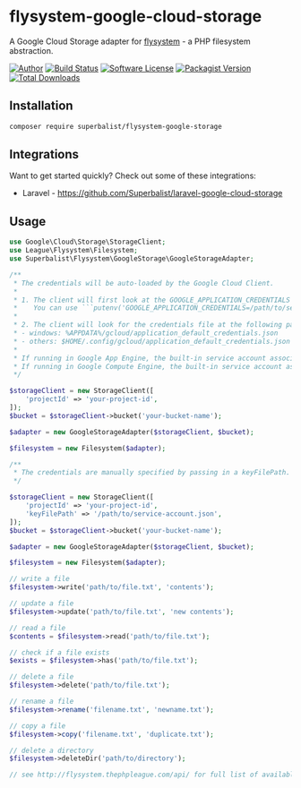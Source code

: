 # flysystem-google-cloud-storage

A Google Cloud Storage adapter for [flysystem](https://github.com/thephpleague/flysystem) - a PHP filesystem abstraction.

[![Author](http://img.shields.io/badge/author-@superbalist-blue.svg?style=flat-square)](https://twitter.com/superbalist)
[![Build Status](https://img.shields.io/travis/Superbalist/flysystem-google-storage/master.svg?style=flat-square)](https://travis-ci.org/Superbalist/flysystem-google-storage)
[![Software License](https://img.shields.io/badge/license-MIT-brightgreen.svg?style=flat-square)](LICENSE)
[![Packagist Version](https://img.shields.io/packagist/v/superbalist/flysystem-google-storage.svg?style=flat-square)](https://packagist.org/packages/superbalist/flysystem-google-storage)
[![Total Downloads](https://img.shields.io/packagist/dt/superbalist/flysystem-google-storage.svg?style=flat-square)](https://packagist.org/packages/superbalist/flysystem-google-storage)


## Installation

```bash
composer require superbalist/flysystem-google-storage
```

## Integrations

Want to get started quickly? Check out some of these integrations:

* Laravel - https://github.com/Superbalist/laravel-google-cloud-storage

## Usage

```php
use Google\Cloud\Storage\StorageClient;
use League\Flysystem\Filesystem;
use Superbalist\Flysystem\GoogleStorage\GoogleStorageAdapter;

/**
 * The credentials will be auto-loaded by the Google Cloud Client.
 *
 * 1. The client will first look at the GOOGLE_APPLICATION_CREDENTIALS env var.
 *    You can use ```putenv('GOOGLE_APPLICATION_CREDENTIALS=/path/to/service-account.json');``` to set the location of your credentials file.
 *
 * 2. The client will look for the credentials file at the following paths:
 * - windows: %APPDATA%/gcloud/application_default_credentials.json
 * - others: $HOME/.config/gcloud/application_default_credentials.json
 *
 * If running in Google App Engine, the built-in service account associated with the application will be used.
 * If running in Google Compute Engine, the built-in service account associated with the virtual machine instance will be used.
 */

$storageClient = new StorageClient([
    'projectId' => 'your-project-id',
]);
$bucket = $storageClient->bucket('your-bucket-name');

$adapter = new GoogleStorageAdapter($storageClient, $bucket);

$filesystem = new Filesystem($adapter);

/**
 * The credentials are manually specified by passing in a keyFilePath.
 */

$storageClient = new StorageClient([
    'projectId' => 'your-project-id',
    'keyFilePath' => '/path/to/service-account.json',
]);
$bucket = $storageClient->bucket('your-bucket-name');

$adapter = new GoogleStorageAdapter($storageClient, $bucket);

$filesystem = new Filesystem($adapter);

// write a file
$filesystem->write('path/to/file.txt', 'contents');

// update a file
$filesystem->update('path/to/file.txt', 'new contents');

// read a file
$contents = $filesystem->read('path/to/file.txt');

// check if a file exists
$exists = $filesystem->has('path/to/file.txt');

// delete a file
$filesystem->delete('path/to/file.txt');

// rename a file
$filesystem->rename('filename.txt', 'newname.txt');

// copy a file
$filesystem->copy('filename.txt', 'duplicate.txt');

// delete a directory
$filesystem->deleteDir('path/to/directory');

// see http://flysystem.thephpleague.com/api/ for full list of available functionality
```
